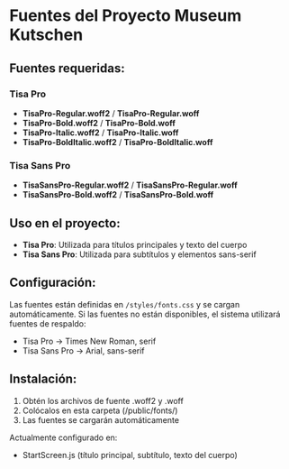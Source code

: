 # Fuentes del Proyecto Museum Kutschen

## Fuentes requeridas:

### Tisa Pro
- **TisaPro-Regular.woff2** / **TisaPro-Regular.woff**
- **TisaPro-Bold.woff2** / **TisaPro-Bold.woff**
- **TisaPro-Italic.woff2** / **TisaPro-Italic.woff**
- **TisaPro-BoldItalic.woff2** / **TisaPro-BoldItalic.woff**

### Tisa Sans Pro
- **TisaSansPro-Regular.woff2** / **TisaSansPro-Regular.woff**
- **TisaSansPro-Bold.woff2** / **TisaSansPro-Bold.woff**

## Uso en el proyecto:

- **Tisa Pro**: Utilizada para títulos principales y texto del cuerpo
- **Tisa Sans Pro**: Utilizada para subtítulos y elementos sans-serif

## Configuración:

Las fuentes están definidas en `/styles/fonts.css` y se cargan automáticamente.
Si las fuentes no están disponibles, el sistema utilizará fuentes de respaldo:
- Tisa Pro → Times New Roman, serif
- Tisa Sans Pro → Arial, sans-serif

## Instalación:

1. Obtén los archivos de fuente .woff2 y .woff
2. Colócalos en esta carpeta (/public/fonts/)
3. Las fuentes se cargarán automáticamente

Actualmente configurado en:
- StartScreen.js (título principal, subtítulo, texto del cuerpo)
